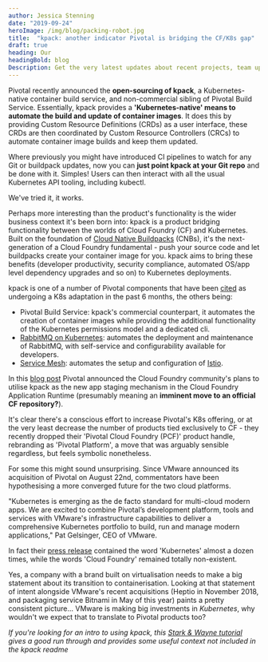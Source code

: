 ```yaml
---
author: Jessica Stenning
date: "2019-09-24"
heroImage: /img/blog/packing-robot.jpg
title:  "kpack: another indicator Pivotal is bridging the CF/K8s gap"
draft: true
heading: Our
headingBold: blog
Description: Get the very latest updates about recent projects, team updates, thoughts and industry news from our team of EngineerBetter experts.
---
```


Pivotal recently announced the **open-sourcing of kpack**, a Kubernetes-native container build service, and non-commercial sibling of Pivotal Build Service. Essentially, kpack provides a **'Kubernetes-native' means to automate the build and update of container images**. It does this by providing Custom Resource Definitions (CRDs) as a user interface, these CRDs are then coordinated by Custom Resource Controllers (CRCs) to automate container image builds and keep them updated.

Where previously you might have introduced CI pipelines to watch for any Git or buildpack updates, now you can **just point kpack at your Git repo** and be done with it. Simples! Users can then interact with all the usual Kubernetes API tooling, including kubectl.

We've tried it, it works.

Perhaps more interesting than the product's functionality is the wider business context it's been born into: kpack is a product bridging functionality between the worlds of Cloud Foundry (CF) and Kubernetes. Built on the foundation of [Cloud Native Buildpacks](https://buildpacks.io) (CNBs), it's the next-generation of a Cloud Foundry fundamental - push your source code and let buildpacks create your container image for you. kpack aims to bring these benefits (developer productivity, security compliance, automated OS/app level dependency upgrades and so on) to Kubernetes deployments.

kpack is one of a number of Pivotal components that have been [cited](https://content.pivotal.io/announcements/pivotal-makes-kubernetes-easier-for-developers-and-operators) as undergoing a K8s adaptation in the past 6 months, the others being:

- Pivotal Build Service: kpack's commercial counterpart, it automates the creation of container images while providing the additional functionality of the Kubernetes permissions model and a dedicated cli.
- [RabbitMQ on Kubernetes](https://content.pivotal.io/blog/introducing-rabbitmq-for-kubernetes): automates the deployment and maintenance of RabbitMQ, with self-service and configurability available for developers.
- [Service Mesh](https://docs.pivotal.io/pivotalcf/2-6/adminguide/service-mesh.html): automates the setup and configuration of [Istio](https://istio.io/).

In this [blog post](https://content.pivotal.io/blog/introducing-kpack-a-kubernetes-native-container-build-service) Pivotal announced the Cloud Foundry community's plans to utilise kpack as the new app staging mechanism in the Cloud Foundry Application Runtime (presumably meaning an **imminent move to an official CF repository?**).

It's clear there's a conscious effort to increase Pivotal's K8s offering, or at the very least decrease the number of products tied exclusively to CF - they recently dropped their 'Pivotal Cloud Foundry (PCF)' product handle, rebranding as 'Pivotal Platform', a move that was arguably sensible regardless, but feels symbolic nonetheless.

For some this might sound unsurprising. Since VMware announced its acquisition of Pivotal on August 22nd, commentators have been hypothesising a more converged future for the two cloud platforms.

"Kubernetes is emerging as the de facto standard for multi-cloud modern apps. We are excited to combine Pivotal’s development platform, tools and services with VMware's infrastructure capabilities to deliver a comprehensive Kubernetes portfolio to build, run and manage modern applications," Pat Gelsinger, CEO of VMware.

In fact their [press release](https://www.vmware.com/company/news/releases/vmw-newsfeed.VMware-Signs-Definitive-Agreement-to-Acquire-Pivotal-Software.1905769.html) contained the word 'Kubernetes' almost a dozen times, while the words 'Cloud Foundry' remained totally non-existent.

Yes, a company with a brand built on virtualisation needs to make a big statement about its transition to containerisation. Looking at that statement of intent alongside VMware's recent acquisitions (Heptio in November 2018, and packaging service Bitnami in May of this year) paints a pretty consistent picture... VMware is making big investments in _Kubernetes_, why wouldn't we expect that to translate to Pivotal products too?

_If you're looking for an intro to using kpack, this [Stark & Wayne tutorial](https://starkandwayne.com/blog/investigating-kpack-automatically-updating-kubernetes-pods-with-buildpacks/) gives a good run through and provides some useful context not included in the kpack readme_
